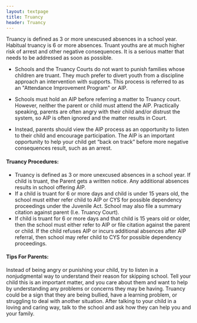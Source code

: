 ```yaml
---
layout: textpage
title: Truancy
header: Truancy
---
```


Truancy is defined as 3 or more unexcused absences in a school year. Habitual truancy is 6 or more absences. Truant youths are at much higher risk of arrest and other negative consequences. It is a serious matter that needs to be addressed as soon as possible.

* Schools and the Truancy Courts do not want to punish families whose children are truant. They much prefer to divert youth from a discipline approach an intervention with supports. This process is referred to as an "Attendance Improvement Program" or AIP.

* Schools must hold an AIP before referring a matter to Truancy court. However, neither the parent or child must attend the AIP. Practically speaking, parents are often angry with their child and/or distrust the system, so AIP is often ignored and the matter results in Court.

* Instead, parents should view the AIP process as an opportunity to listen to their child and encourage participation. The AIP is an important opportunity to help your child get “back on track” before more negative consequences result, such as an arrest.

#### Truancy Procedures:
* Truancy is defined as 3 or more unexcused absences in a school year. If child is truant, the Parent gets a written notice. Any additional absences results in school offering AIP.
* If a child is truant for 6 or more days and child is under 15 years old, the school must either refer child to AIP or CYS for possible dependency proceedings under the Juvenile Act. School may also file a summary citation against parent (I.e. Truancy Court).
* If child is truant for 6 or more days and that child is 15 years old or older, then the school must either refer to AIP or file citation against the parent or child. If the child refuses AIP or incurs additional absences after AIP referral, then school may refer child to CYS for possible dependency proceedings.

#### Tips For Parents:
Instead of being angry or punishing your child, try to listen in a nonjudgmental way to understand their reason for skipping school. Tell your child this is an important matter, and you care about them and want to help by understanding any problems or concerns they may be having. Truancy could be a sign that they are being bullied, have a learning problem, or struggling to deal with another situation. After talking to your child in a loving and caring way, talk to the school and ask how they can help you and your family.